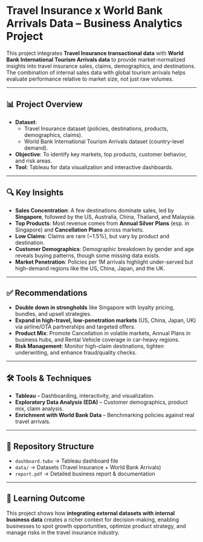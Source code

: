 # Travel Insurance x World Bank Arrivals Data – Business Analytics Project  

This project integrates **Travel Insurance transactional data** with **World Bank International Tourism Arrivals data** to provide market-normalized insights into travel insurance sales, claims, demographics, and destinations. The combination of internal sales data with global tourism arrivals helps evaluate performance relative to market size, not just raw volumes.  

---

## 📊 Project Overview  
- **Dataset**:  
  - Travel Insurance dataset (policies, destinations, products, demographics, claims).  
  - World Bank International Tourism Arrivals dataset (country-level demand).  
- **Objective**: To identify key markets, top products, customer behavior, and risk areas.  
- **Tool**: Tableau for data visualization and interactive dashboards.  

---

## 🔍 Key Insights  
- **Sales Concentration**: A few destinations dominate sales, led by **Singapore**, followed by the US, Australia, China, Thailand, and Malaysia.  
- **Top Products**: Most revenue comes from **Annual Silver Plans** (esp. in Singapore) and **Cancellation Plans** across markets.  
- **Low Claims**: Claims are rare (~1.5%), but vary by product and destination.  
- **Customer Demographics**: Demographic breakdown by gender and age reveals buying patterns, though some missing data exists.  
- **Market Penetration**: Policies per 1M arrivals highlight under-served but high-demand regions like the US, China, Japan, and the UK.  

---

## ✅ Recommendations  
- **Double down in strongholds** like Singapore with loyalty pricing, bundles, and upsell strategies.  
- **Expand in high-travel, low-penetration markets** (US, China, Japan, UK) via airline/OTA partnerships and targeted offers.  
- **Product Mix**: Promote Cancellation in volatile markets, Annual Plans in business hubs, and Rental Vehicle coverage in car-heavy regions.  
- **Risk Management**: Monitor high-claim destinations, tighten underwriting, and enhance fraud/quality checks.  

---

## 🛠️ Tools & Techniques  
- **Tableau** – Dashboarding, interactivity, and visualization.  
- **Exploratory Data Analysis (EDA)** – Customer demographics, product mix, claim analysis.  
- **Enrichment with World Bank Data** – Benchmarking policies against real travel arrivals.  

---

## 📂 Repository Structure  
- `dashboard.twbx` → Tableau dashboard file  
- `data/` → Datasets (Travel Insurance + World Bank Arrivals)  
- `report.pdf` → Detailed business report & documentation  

---

## 🚀 Learning Outcome  
This project shows how **integrating external datasets with internal business data** creates a richer context for decision-making, enabling businesses to spot growth opportunities, optimize product strategy, and manage risks in the travel insurance industry.  
